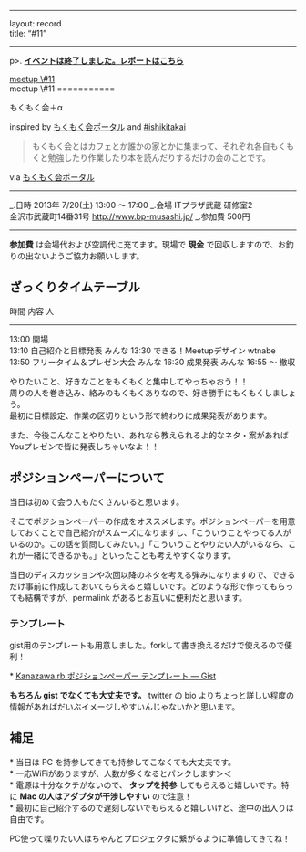 ------------------------------------------------------------------------

layout: record\
title: “\#11”

------------------------------------------------------------------------

p\>.
<a href="./report.html"><strong>イベントは終了しました。レポートはこちら</strong></a>

<div class="doorkeeper-widget">
<a href="http://kzrb.doorkeeper.jp/events/4679" class="doorkeeper-registration-widget">meetup
\#11</a>

<script src="https://d1dqic1fklzs1z.cloudfront.net/assets/widget.js" type="text/javascript">
</script>
</div>
meetup \#11
===========

もくもく会＋α

inspired by [もくもく会ポータル](http://mokumokukai.tumblr.com/) and
[\#ishikitakai](https://ishikitakai.com/)

> もくもく会とはカフェとか誰かの家とかに集まって、それぞれ各自もくもくと勉強したり作業したり本を読んだりするだけの会のことです。

via [もくもく会ポータル](http://mokumokukai.tumblr.com/)

  ----------- ----------------------------------------------------------------------------------------------------------------
  \_.日時     2013年 7/20(土) 13:00 〜 17:00
  \_.会場     ITプラザ武蔵 研修室2<br>金沢市武蔵町14番31号 <a href="http://www.bp-musashi.jp/">http://www.bp-musashi.jp/</a>
  \_.参加費   500円
  ----------- ----------------------------------------------------------------------------------------------------------------

**参加費** は会場代および空調代に充てます。現場で **現金**
で回収しますので、お釣りの出ないようご協力お願いします。

ざっくりタイムテーブル
----------------------

  時間       内容                         人
  ---------- ---------------------------- --------
  13:00      開場                         
  13:10      自己紹介と目標発表           みんな
  13:30      できる！Meetupデザイン       wtnabe
  13:50      フリータイム＆プレゼン大会   みんな
  16:30      成果発表                     みんな
  16:55 〜   撤収                         

やりたいこと、好きなことをもくもくと集中してやっちゃおう！！\
周りの人を巻き込み、絡みのもくもくありなので、好き勝手にもくもくしましょう。\
最初に目標設定、作業の区切りという形で終わりに成果発表があります。

また、今後こんなことやりたい、あれなら教えられるよ的なネタ・案があれば\
Youプレゼンで皆に発表しちゃいなよ！！

ポジションペーパーについて
--------------------------

当日は初めて会う人もたくさんいると思います。

そこでポジションペーパーの作成をオススメします。ポジションペーパーを用意しておくことで自己紹介がスムーズになりますし、「こういうことやってる人がいるのか。この話を質問してみたい。」「こういうことやりたい人がいるなら、これが一緒にできるかも。」といったことも考えやすくなります。

当日のディスカッションや次回以降のネタを考える弾みになりますので、できるだけ事前に作成しておいてもらえると嬉しいです。どのような形で作ってもらっても結構ですが、permalink
があるとお互いに便利だと思います。

### テンプレート

gist用のテンプレートも用意しました。forkして書き換えるだけで使えるので便利！

\* [Kanazawa.rb ポジションペーパー テンプレート —
Gist](https://gist.github.com/5a523ec3180002229a32)

**もちろん gist でなくても大丈夫です。** twitter の bio
よりちょっと詳しい程度の情報があればだいぶイメージしやすいんじゃないかと思います。

補足
----

\* 当日は PC を持参してきても持参してこなくても大丈夫です。\
 \* 一応WiFiがありますが、人数が多くなるとパンクします＞＜\
 \* 電源は十分なクチがないので、 **タップを持参**
してもらえると嬉しいです。特に **Mac の人はアダプタが干渉しやすい**
ので注意！\
 \*
最初に自己紹介するので遅刻しないでもらえると嬉しいけど、途中の出入りは自由です。

PC使って喋りたい人はちゃんとプロジェクタに繋がるように準備してきてね！

